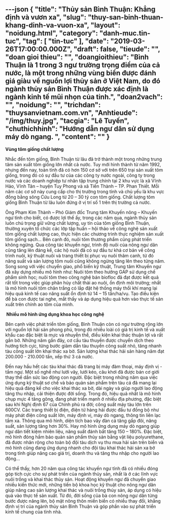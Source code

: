 ---json
{
    "title": "Thủy sản Bình Thuận: Khẳng định và vươn xa",
    "slug": "thuy-san-binh-thuan-khang-dinh-va-vuon-xa",
    "layout": "noidung.html",
    "category": "danh-muc.tin-tuc",
    "tag": [
        "tin-tuc"
    ],
    "date": "2019-03-26T17:00:00.000Z",
    "draft": false,
    "tieude": "",
    "doan gioi thieu": "",
    "doangioithieu": "Bình Thuận là 1 trong 3 ngư trường trọng điểm của cả nước, là một trong những vùng biển được đánh giá giàu về nguồn lợi thủy sản ở Việt Nam, do đó ngành thủy sản Bình Thuận được xác định là ngành kinh tế mũi nhọn của tỉnh.",
    "doan2vach": "",
    "noidung": "",
    "trichdan": "thuysanvietnam.com.vn",
    "Anhtieude": "/img/thuy.jpg",
    "tacgia": "Lê Tuyến",
    "chuthichhinh": "Hướng dẫn ngư dân sử dụng máy dò ngang. ",
    "__content__": ""
}
---
<p><strong>V&ugrave;ng t&ocirc;m giống chất lượng</strong></p>

<p>Nhắc đến t&ocirc;m giống, B&igrave;nh Thuận từ l&acirc;u đ&atilde; trở th&agrave;nh một trong những trung t&acirc;m sản xuất t&ocirc;m giống lớn nhất cả nước. Tuy mới h&igrave;nh th&agrave;nh từ năm 1992, nhưng đến nay, to&agrave;n tỉnh đ&atilde; c&oacute; hơn 150 cơ sở với tr&ecirc;n 650 trại sản xuất t&ocirc;m giống, trong đ&oacute; c&oacute; sự đầu tư của c&aacute;c c&ocirc;ng ty nước ngo&agrave;i, c&ocirc;ng ty trong nước v&agrave; c&aacute;c doanh nghiệp tư nh&acirc;n tập trung ch&iacute;nh tại 2 khu vực l&agrave; x&atilde; Vĩnh Hảo, Vĩnh T&acirc;n &ndash; huyện Tuy Phong v&agrave; x&atilde; Tiến Th&agrave;nh &ndash; TP. Phan Thiết. Mỗi năm c&aacute;c cơ sở n&agrave;y cung cấp cho thị trường trong tỉnh v&agrave; chủ yếu l&agrave; khu vực đồng bằng s&ocirc;ng Cửu Long từ 20 &ndash; 30 tỷ con t&ocirc;m giống. Chất lượng t&ocirc;m giống B&igrave;nh Thuận từ l&acirc;u lu&ocirc;n đứng ở vị tr&iacute; số 1 tr&ecirc;n thị trường cả nước.</p>

<p>&Ocirc;ng Phạm Kim Th&agrave;nh &ndash; Ph&oacute; Gi&aacute;m đốc Trung t&acirc;m Khuyến n&ocirc;ng &ndash; Khuyến ngư tỉnh cho biết, c&oacute; được lợi thế ấy, trong c&aacute;c năm qua, ng&agrave;nh thủy sản lu&ocirc;n ch&uacute; trọng giữ vững chất lượng, uy t&iacute;n của t&ocirc;m giống B&igrave;nh Thuận, thường xuy&ecirc;n tổ chức c&aacute;c lớp tập huấn &ndash; hội thảo về c&ocirc;ng nghệ sản xuất t&ocirc;m giống chất lượng cao, thực hiện c&aacute;c chương tr&igrave;nh thực nghiệm sản xuất t&ocirc;m giống sạch&hellip; B&ecirc;n cạnh đ&oacute;, nu&ocirc;i t&ocirc;m thương phẩm cũng ph&aacute;t triển kh&ocirc;ng ngừng. Qua c&ocirc;ng t&aacute;c khuyến ngư, tr&igrave;nh độ nu&ocirc;i của n&ocirc;ng ngư d&acirc;n cũng tăng l&ecirc;n đ&aacute;ng kể, c&aacute;c hộ nu&ocirc;i đ&atilde; c&oacute; sự đầu tư kh&aacute; cơ bản về c&ocirc;ng tr&igrave;nh nu&ocirc;i, kỹ thuật nu&ocirc;i v&agrave; trang thiết bị phục vụ nu&ocirc;i th&acirc;m canh, từ đ&oacute; năng suất v&agrave; sản lượng t&ocirc;m nu&ocirc;i cũng kh&ocirc;ng ngừng tăng l&ecirc;n theo từng năm. Song song với việc chuyển giao, phổ biến kỹ thuật, Trung t&acirc;m Khuyến ngư đ&atilde; x&acirc;y dựng nhiều m&ocirc; h&igrave;nh như: Nu&ocirc;i t&ocirc;m theo hướng GAP sử dụng chế phẩm sinh học; nu&ocirc;i t&ocirc;m theo c&ocirc;ng nghệ b&aacute;n biofloc đ&atilde; đạt được kết quả rất tốt trong việc gi&uacute;p ph&acirc;n hủy chất thải ao nu&ocirc;i, ổn định m&ocirc;i trường; nhất l&agrave; m&ocirc; h&igrave;nh nu&ocirc;i t&ocirc;m ch&acirc;n trắng c&oacute; lắp đặt hệ thống m&aacute;y thổi kh&iacute; mang lại hiệu quả kinh tế cao năng suất ổn định từ 14 &ndash; 15 tấn/ha/vụ. Tạo điều kiện để b&agrave; con được tai nghe, mắt thấy v&agrave; &aacute;p dụng hiệu quả hơn v&agrave;o thực tế sản xuất tr&ecirc;n ch&iacute;nh ao t&ocirc;m của m&igrave;nh.</p>

<p><strong>&nbsp;Nhiều m&ocirc; h&igrave;nh ứng dụng khoa học c&ocirc;ng nghệ</strong></p>

<p>B&ecirc;n cạnh việc ph&aacute;t triển t&ocirc;m giống, B&igrave;nh Thuận c&ograve;n c&oacute; ngư trường rộng lớn với nguồn lợi hải sản phong ph&uacute;, trong đ&oacute; nhiều lo&agrave;i c&oacute; gi&aacute; trị kinh tế v&agrave; xuất khẩu cao đặc biệt l&agrave; mực v&agrave; nhuyễn thể, điều kiện khai th&aacute;c thuận lợi v&agrave; rất gần bờ. Những năm gần đ&acirc;y, cơ cấu t&agrave;u thuyền được chuyển dịch theo hướng t&iacute;ch cực, từng bước giảm dần t&agrave;u thuyền c&ocirc;ng suất nhỏ, tăng nhanh t&agrave;u c&ocirc;ng suất lớn khai th&aacute;c xa bờ. Sản lượng khai th&aacute;c hải sản h&agrave;ng năm đạt 200.000 - 210.000 tấn, xếp thứ 3 cả nước.</p>

<p>Đến nay hầu hết c&aacute;c t&agrave;u khai th&aacute;c đ&atilde; trang bị m&aacute;y đ&agrave;m thoại, m&aacute;y định vị - tầm ngư. Một số nghề như lưới v&acirc;y, lưới k&eacute;o, c&acirc;u khơi đ&atilde; được b&aacute;n cơ giới thay thế dần sức lao động con người. Đặc biệt trong những năm qua việc ứng dụng kỹ thuật sơ chế v&agrave; bảo quản sản phẩm tr&ecirc;n t&agrave;u c&aacute; đ&atilde; mang lại hiệu quả đ&aacute;ng kể cho việc khai th&aacute;c xa bờ, d&agrave;i ng&agrave;y v&agrave; gi&uacute;p người lao động tăng thu nhập, cải thiện được đời sống. Trong đ&oacute;, hiệu quả nhất l&agrave; m&ocirc; h&igrave;nh chụp mực 4 tăng g&ocirc;ng, đang ph&aacute;t triển mạnh ở nhiều địa phương, đặc biệt sau khi Nghị định 67 của Ch&iacute;nh phủ ra đời; c&ocirc;ng suất m&aacute;y t&agrave;u lớn tr&ecirc;n 600CV. C&aacute;c trang thiết bị điện, điện tử h&agrave;ng hải được đầu tư đồng bộ như m&aacute;y ph&aacute;t điện c&ocirc;ng suất lớn, m&aacute;y định vị, m&aacute;y d&ograve; ngang, th&ocirc;ng tin li&ecirc;n lạc tầm xa. Th&ocirc;ng qua m&ocirc; h&igrave;nh, diện t&iacute;ch bao v&acirc;y đ&agrave;n c&aacute; tăng gấp đ&ocirc;i, năng suất, sản lượng tăng hơn 30%. Hay m&ocirc; h&igrave;nh ứng dụng m&aacute;y d&ograve; ngang gi&uacute;p ngư d&acirc;n tiết kiệm nhi&ecirc;n liệu, năng suất đ&aacute;nh bắt tăng 150 &ndash; 180%. Đặc biệt, m&ocirc; h&igrave;nh đ&oacute;ng hầm bảo quản sản phẩm thủy sản bằng vật liệu polyurethane, đ&atilde; được nh&acirc;n rộng cho to&agrave;n bộ đội t&agrave;u dịch vụ thu mua hải sản tr&ecirc;n biển v&agrave; m&ocirc; h&igrave;nh cũng đang ứng dụng nhanh cho đội t&agrave;u khai th&aacute;c hải sản xa bờ trong tỉnh gi&uacute;p n&acirc;ng cao gi&aacute; trị, doanh thu v&agrave; tăng thu nhập cho người lao động...</p>

<p>C&oacute; thể thấy, hơn 20 năm qua c&ocirc;ng t&aacute;c khuyến ngư tỉnh đ&atilde; c&oacute; nhiều đ&oacute;ng g&oacute;p t&iacute;ch cực cho sự ph&aacute;t triển của ng&agrave;nh thủy sản, nhất l&agrave; ở c&aacute;c lĩnh vực nu&ocirc;i trồng v&agrave; khai th&aacute;c thủy sản. Hoạt động khuyến ngư đ&atilde; chuyển giao nhiều kiến thức mới, những tiến bộ khoa học kỹ thuật cho n&ocirc;ng ngư d&acirc;n gi&uacute;p n&acirc;ng cao sản lượng khai th&aacute;c v&agrave; nu&ocirc;i trồng thủy sản, &aacute;p dụng c&oacute; hiệu quả v&agrave;o thực tế sản xuất. Từ đ&oacute;, đời sống của b&agrave; con n&ocirc;ng ngư d&acirc;n từng bước được n&acirc;ng l&ecirc;n, bộ mặt n&ocirc;ng th&ocirc;n miền biển c&oacute; nhiều thay đổi, khẳng định vị tr&iacute; của ng&agrave;nh thủy sản B&igrave;nh Thuận v&agrave; g&oacute;p phần v&agrave;o sự ph&aacute;t triển kinh tế chung của tỉnh nh&agrave;.&nbsp;&nbsp;&nbsp;&nbsp;&nbsp;</p>
